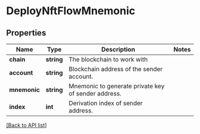 # DeployNftFlowMnemonic

## Properties

Name | Type | Description | Notes
------------ | ------------- | ------------- | -------------
**chain** | **string** | The blockchain to work with |
**account** | **string** | Blockchain address of the sender account. |
**mnemonic** | **string** | Mnemonic to generate private key of sender address. |
**index** | **int** | Derivation index of sender address. |

[[Back to API list]](../../README.md#api-endpoints)
